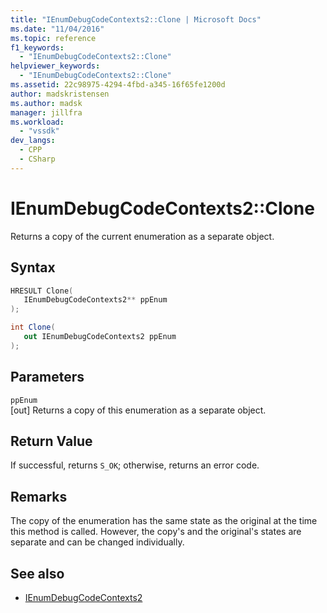 ```yaml
---
title: "IEnumDebugCodeContexts2::Clone | Microsoft Docs"
ms.date: "11/04/2016"
ms.topic: reference
f1_keywords:
  - "IEnumDebugCodeContexts2::Clone"
helpviewer_keywords:
  - "IEnumDebugCodeContexts2::Clone"
ms.assetid: 22c98975-4294-4fbd-a345-16f65fe1200d
author: madskristensen
ms.author: madsk
manager: jillfra
ms.workload:
  - "vssdk"
dev_langs:
  - CPP
  - CSharp
---
```

# IEnumDebugCodeContexts2::Clone
Returns a copy of the current enumeration as a separate object.

## Syntax

```cpp
HRESULT Clone(
   IEnumDebugCodeContexts2** ppEnum
);
```

```csharp
int Clone(
   out IEnumDebugCodeContexts2 ppEnum
);
```

## Parameters
`ppEnum`\
[out] Returns a copy of this enumeration as a separate object.

## Return Value
 If successful, returns `S_OK`; otherwise, returns an error code.

## Remarks
 The copy of the enumeration has the same state as the original at the time this method is called. However, the copy's and the original's states are separate and can be changed individually.

## See also
- [IEnumDebugCodeContexts2](../../../extensibility/debugger/reference/ienumdebugcodecontexts2.md)